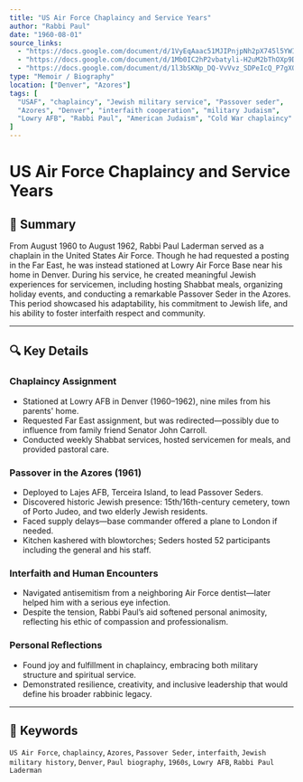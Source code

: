 ```yaml
---
title: "US Air Force Chaplaincy and Service Years"  
author: "Rabbi Paul"  
date: "1960-08-01"  
source_links:
  - "https://docs.google.com/document/d/1VyEqAaac51MJIPnjpNh2pX745l5YWIuf/edit?usp=share_link&ouid=116172739222740275984&rtpof=true&sd=true"
  - "https://docs.google.com/document/d/1Mb0IC2hP2vbatyli-H2uM2bThOXp9DVQ/edit?usp=share_link&ouid=116172739222740275984&rtpof=true&sd=true"
  - "https://docs.google.com/document/d/1l3bSKNp_DQ-VvVvz_SDPeIcQ_P7gXQ2V/edit?usp=share_link&ouid=116172739222740275984&rtpof=true&sd=true"
type: "Memoir / Biography"  
location: ["Denver", "Azores"]  
tags: [
  "USAF", "chaplaincy", "Jewish military service", "Passover seder", 
  "Azores", "Denver", "interfaith cooperation", "military Judaism", 
  "Lowry AFB", "Rabbi Paul", "American Judaism", "Cold War chaplaincy"
]
---
```


# US Air Force Chaplaincy and Service Years

## 📝 Summary

From August 1960 to August 1962, Rabbi Paul Laderman served as a chaplain in the United States Air Force. Though he had requested a posting in the Far East, he was instead stationed at Lowry Air Force Base near his home in Denver. During his service, he created meaningful Jewish experiences for servicemen, including hosting Shabbat meals, organizing holiday events, and conducting a remarkable Passover Seder in the Azores. This period showcased his adaptability, his commitment to Jewish life, and his ability to foster interfaith respect and community.

---

## 🔍 Key Details

### Chaplaincy Assignment
- Stationed at Lowry AFB in Denver (1960–1962), nine miles from his parents' home.
- Requested Far East assignment, but was redirected—possibly due to influence from family friend Senator John Carroll.
- Conducted weekly Shabbat services, hosted servicemen for meals, and provided pastoral care.

### Passover in the Azores (1961)
- Deployed to Lajes AFB, Terceira Island, to lead Passover Seders.
- Discovered historic Jewish presence: 15th/16th-century cemetery, town of Porto Judeo, and two elderly Jewish residents.
- Faced supply delays—base commander offered a plane to London if needed.
- Kitchen kashered with blowtorches; Seders hosted 52 participants including the general and his staff.

### Interfaith and Human Encounters
- Navigated antisemitism from a neighboring Air Force dentist—later helped him with a serious eye infection.
- Despite the tension, Rabbi Paul’s aid softened personal animosity, reflecting his ethic of compassion and professionalism.

### Personal Reflections
- Found joy and fulfillment in chaplaincy, embracing both military structure and spiritual service.
- Demonstrated resilience, creativity, and inclusive leadership that would define his broader rabbinic legacy.

---

## 🧠 Keywords
`US Air Force`, `chaplaincy`, `Azores`, `Passover Seder`, `interfaith`, `Jewish military history`, `Denver`, `Paul biography`, `1960s`, `Lowry AFB`, `Rabbi Paul Laderman`
